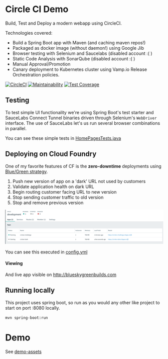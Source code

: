# Circle CI Demo

Build, Test and Deploy a modern webapp using CircleCI. 

Technologies covered:
- Build a Spring Boot app with Maven (and caching maven repos!)
- Packaged as docker image (without daemon!) using Google Jib
- Browser testing with Selenium and Saucelabs (disabled account :( )
- Static Code Analysis with SonarQube (disabled account :( )
- Manual Approval/Promotion
- Canary deployment to Kubernetes cluster using Vamp.io Release Orchestration policies.

[![CircleCI](https://circleci.com/gh/eddiewebb/demo-blueskygreenbuilds.svg?style=svg)](https://circleci.com/gh/eddiewebb/demo-blueskygreenbuilds)
[![Maintainability](https://api.codeclimate.com/v1/badges/4c9bacea44f3d3993256/maintainability)](https://codeclimate.com/github/eddiewebb/demo-blueskygreenbuilds/maintainability)
[![Test Coverage](https://api.codeclimate.com/v1/badges/4c9bacea44f3d3993256/test_coverage)](https://codeclimate.com/github/eddiewebb/demo-blueskygreenbuilds/test_coverage)

##  Testing
To test simple UI functionality we're using Spring Boot's test starter and SauceLabs Connect Tunnel binaries driven through Selenium's `WebDriver` interface.  The use of SauceLabs let's us run several browser combinations in parallel.

You can see these simple tests in [HomePagesTests.java](src/test/java/com/edwardawebb/circleci/demo/it/HomePageIT.java)

## Deploying on Cloud Foundry
One of my favorite features of CF is the **zero-downtime** deployments using [Blue/Green strategy](https://martinfowler.com/bliki/BlueGreenDeployment.html).

1. Push new version of app on a 'dark' URL not used by customers
1. Validate application health on dark URL
1. Begin routing customer facing URL to new version
1. Stop sending customer traffic to old version
1. Stop and remove previous version


![CloudFoundry panel showing blue and green version on unique routes](src/main/resources/static/images/bluegreen.png)

You can see this executed in [config.yml](.circleci/config.yml#L107)

#### Viewing
And live app visible on http://blueskygreenbuilds.com




## Running locally

This project uses spring boot, so run as you would any other like project to start on port :8080 locally.

```
mvn spring-boot:run
```


# Demo
See [demo-assets](demo-assets)
